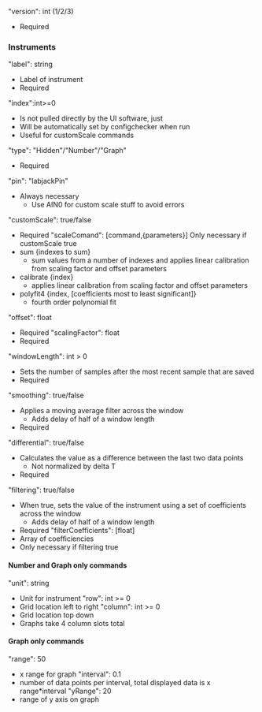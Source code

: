 "version": int (1/2/3)
- Required

### Instruments
"label": string
- Label of instrument
- Required

"index":int>=0
- Is not pulled directly by the UI software, just  
- Will be automatically set by configchecker when run
- Useful for customScale commands

"type": "Hidden"/"Number"/"Graph"
- Required

"pin": "labjackPin"
- Always necessary
  - Use AIN0 for custom scale stuff to avoid errors

"customScale": true/false
- Required
"scaleComand": \[command,{parameters}\]
Only necessary if customScale true
- sum {indexes to sum}
  - sum values from a number of indexes and applies linear calibration from scaling factor and offset parameters
- calibrate {index}
  - applies linear calibration from scaling factor and offset parameters
- polyfit4 {index, \[coefficients most to least significant\]}
  - fourth order polynomial fit

"offset": float
- Required
"scalingFactor": float
- Required

"windowLength": int > 0
- Sets the number of samples after the most recent sample that are saved
- Required

"smoothing": true/false
- Applies a moving average filter across the window
  - Adds delay of half of a window length
- Required

"differential": true/false
- Calculates the value as a difference between the last two data points
  - Not normalized by delta T
- Required

"filtering": true/false
- When true, sets the value of the instrument using a set of coefficients across the window
  - Adds delay of half of a window length
- Required
"filterCoefficients": \[float\]
- Array of coefficiencies
- Only necessary if filtering true


#### Number and Graph only commands
"unit": string
- Unit for instrument
"row": int >= 0 
- Grid location left to right
"column": int >= 0
- Grid location top down
- Graphs take 4 column slots total

#### Graph only commands
"range": 50
- x range for graph
"interval": 0.1
- number of data points per interval, total displayed data is x range*interval
"yRange": 20
- range of y axis on graph
